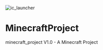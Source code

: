 ![ic_launcher](https://github.com/Boonk8812/MinecraftProject/assets/111024718/4e97a3db-4104-4add-bef3-5d3f0c574746)
# MinecraftProject
minecraft_project V1.0 - A Minecraft Project
